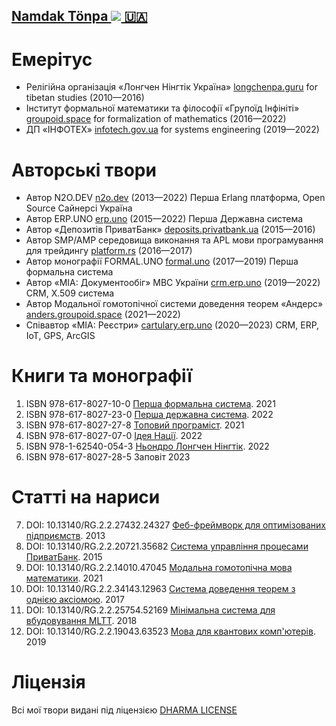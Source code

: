 <h2 style="white-space: nowrap;"><a itemprop="sameAs" content="https://orcid.org/0000-0001-7127-8796" href="https://orcid.org/0000-0001-7127-8796" target="orcid.widget" rel="me noopener noreferrer" style="vertical-align:top;white-space: nowrap;">Namdak Tönpa <img src="https://orcid.org/sites/default/files/images/orcid_16x16.png"> 🇺🇦</a></h2>

# Емерітус

* Релігійна організація «Лонгчен Нінгтік Україна» <a href="https://longchenpa.guru">longchenpa.guru</a> for tibetan studies (2010—2016)
* Інститут формальної математики та філософії «Групоїд Інфініті» <a href="https://groupoid.space">groupoid.space</a> for formalization of mathematics (2016—2022)
* ДП «ІНФОТЕХ» <a href="https://infotech.gov.ua">infotech.gov.ua</a> for systems engineering (2019—2022)

# Авторські твори

* Автор N2O.DEV <a href="https://n2o.dev">n2o.dev</a> (2013—2022) Перша Erlang платформа, Open Source Сайнерсі Україна
* Автор ERP.UNO <a href="https://erp.uno">erp.uno</a> (2015—2022) Перша Державна система
* Автор «Депозитів ПриватБанк» <a href="https://deposits.privatbank.ua/static/doc/index.htm">deposits.privatbank.ua</a> (2015—2016)
* Автор SMP/AMP середовища виконання та APL мови програмування для трейдингу <a href="https://github.com/o83/n2o">platform.rs</a> (2016—2017)
* Автор монографії FORMAL.UNO <a href="https://formal.uno">formal.uno</a> (2017—2019) Перша формальна система
* Автор «МІА: Документообіг» МВС України <a href="https://crm.erp.uno">crm.erp.uno</a> (2019—2022) CRM, X.509 система
* Автор Модальної гомотопічної системи доведення теорем «Андерс» <a href="https://anders.groupoid.space">anders.groupoid.space</a> (2021—2022)
* Співавтор «МІА: Реєстри» <a href="https://cartulary.erp.uno">cartulary.erp.uno</a> (2020—2023) CRM, ERP, IoT, GPS, ArcGIS

# Книги та монографії

1. ISBN 978-617-8027-10-0 <a href="https://formal.uno/monography.pdf">Перша формальна система</a>. 2021
2. ISBN 978-617-8027-23-0 <a href="https://formal.uno/tex/books/erp/erp.pdf">Перша державна система</a>. 2022
3. ISBN 978-617-8027-27-8 <a href="https://axiosis.github.io/books/top/texts/top.pdf">Топовий програміст</a>. 2021
4. ISBN 978-617-8027-07-0 <a href="https://axiosis.github.io/books/azov/texts/idea.pdf">Ідея Нації</a>. 2022
5. ISBN 978-1-62540-054-3 <a href="https://longchenpa.guru/gter.ma/snying.thig.rtsa.pod/texts/sngon.'gro/index.pdf">Ньондро Лонгчен Нінгтік</a>. 2022
6. ISBN 978-617-8027-28-5 Заповіт 2023

# Статті на нариси

7. DOI: 10.13140/RG.2.2.27432.24327 <a href="https://n2o.dev/books/n2o.pdf">Феб-фреймворк для оптимізованих підприємств</a>. 2013
8. DOI: 10.13140/RG.2.2.20721.35682 <a href="https://n2o.dev/books/bpe.pdf">Система управління процесами ПриватБанк</a>. 2015
9. DOI: 10.13140/RG.2.2.14010.47045 <a href="https://axiosis.github.io/articles/anders/anders.pdf">Модальна гомотопічна мова математики</a>. 2021
10. DOI: 10.13140/RG.2.2.34143.12963 <a href="https://axiosis.github.io/articles/henk/pts_ua.pdf">Система доведення теорем з однією аксіомою</a>. 2017
11. DOI: 10.13140/RG.2.2.25754.52169 <a href="https://axiosis.github.io/articles/per/anno_ua.pdf">Мінімальна система для вбудовування MLTT</a>. 2018
12. DOI: 10.13140/RG.2.2.19043.63523 <a href="https://axiosis.github.io/articles/bloch/quantum.pdf">Мова для квантових комп'ютерів</a>. 2019

# Ліцензія

Всі мої твори видані під ліцензією <a href="https://5ht.co/license/">DHARMA LICENSE</a>

